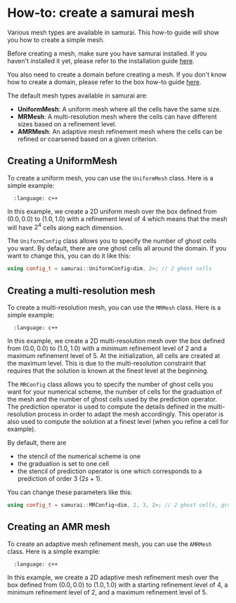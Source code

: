 # How-to: create a samurai mesh

Various mesh types are available in samurai. This how-to guide will show you how to create a simple mesh.

Before creating a mesh, make sure you have samurai installed. If you haven't installed it yet, please refer to the installation guide [here](installation.md).

You also need to create a domain before creating a mesh. If you don't know how to create a domain, please refer to the box how-to guide [here](box.md).

The default mesh types available in samurai are:

- **UniformMesh**: A uniform mesh where all the cells have the same size.
- **MRMesh**: A multi-resolution mesh where the cells can have different sizes based on a refinement level.
- **AMRMesh**: An adaptive mesh refinement mesh where the cells can be refined or coarsened based on a given criterion.

## Creating a UniformMesh

To create a uniform mesh, you can use the `UniformMesh` class. Here is a simple example:

```{literalinclude} snippet/mesh/uniform.cpp
  :language: c++
```

In this example, we create a 2D uniform mesh over the box defined from $(0.0, 0.0)$ to $(1.0, 1.0)$ with a refinement level of 4 which means that the mesh will have $2^4$ cells along each dimension.

The `UniformConfig` class allows you to specify the number of ghost cells you want. By default, there are one ghost cells all around the domain. If you want to change this, you can do it like this:

```cpp
using config_t = samurai::UniformConfig<dim, 2>; // 2 ghost cells
```

## Creating a multi-resolution mesh

To create a multi-resolution mesh, you can use the `MRMesh` class. Here is a simple example:

```{literalinclude} snippet/mesh/mrmesh.cpp
  :language: c++
```

In this example, we create a 2D multi-resolution mesh over the box defined from $(0.0, 0.0)$ to $(1.0, 1.0)$ with a minimum refinement level of 2 and a maximum refinement level of 5. At the initialization, all cells are created at the maximum level. This is due to the multi-resolution constraint that requires that the solution is known at the finest level at the beginning.

The `MRConfig` class allows you to specify the number of ghost cells you want for your numerical scheme, the number of cells for the graduation of the mesh and the number of ghost cells used by the prediction operator. The prediction operator is used to compute the details defined in the multi-resolution process in order to adapt the mesh accordingly. This operator is also used to compute the solution at a finest level (when you refine a cell for example).

By default, there are

- the stencil of the numerical scheme is one
- the graduation is set to one cell
- the stencil of prediction operator is one which corresponds to a prediction of order 3 ($2s+1$).

You can change these parameters like this:

```cpp
using config_t = samurai::MRConfig<dim, 2, 3, 2>; // 2 ghost cells, graduation of 3 cells, prediction stencil of 2
```

## Creating an AMR mesh

To create an adaptive mesh refinement mesh, you can use the `AMRMesh` class. Here is a simple example:

```{literalinclude} snippet/mesh/amrmesh.cpp
  :language: c++
```

In this example, we create a 2D adaptive mesh refinement mesh over the box defined from $(0.0, 0.0)$ to $(1.0, 1.0)$ with a starting refinement level of 4, a minimum refinement level of 2, and a maximum refinement level of 5.

